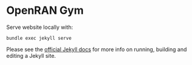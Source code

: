# OpenRAN Gym

Serve website locally with:

```
bundle exec jekyll serve
```

Please see the [official Jekyll docs](https://jekyllrb.com/docs/) for more info on running, building and editing a Jekyll site.

